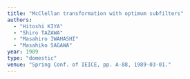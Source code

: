 ```yaml
---
title: "McClellan transformation with optimum subfilters"
authors:
  - "Hitoshi KIYA"
  - "Shiro TAZAWA"
  - "Masahiro IWAHASHI"
  - "Masahiko SAGAWA"
year: 1989
type: "domestic"
venue: "Spring Conf. of IEICE, pp. A-88, 1989-03-01."
---
```

